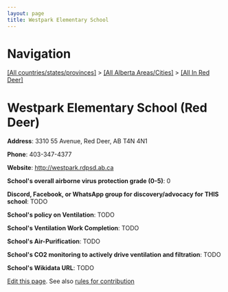 ```yaml
---
layout: page
title: Westpark Elementary School
---
```

# Navigation

[[All countries/states/provinces]](../../..) > [[All Alberta Areas/Cities]](../..) > [[All In Red Deer]](..)

# Westpark Elementary School (Red Deer)

**Address**: 3310 55 Avenue, Red Deer, AB T4N 4N1

**Phone**: 403-347-4377

**Website**: <http://westpark.rdpsd.ab.ca>

**School's overall airborne virus protection grade (0-5)**: 0

**Discord, Facebook, or WhatsApp group for discovery/advocacy for THIS school**: TODO

**School's policy on Ventilation**: TODO

**School's Ventilation Work Completion**: TODO

**School's Air-Purification**: TODO

**School's CO2 monitoring to actively drive ventilation and filtration**: TODO

**School's Wikidata URL**: TODO


[Edit this page](https://github.com/ventilate-schools/AB/edit/main/./Red_Deer/Westpark_Elementary_School.md). See also [rules for contribution](../../../contribution-rules/)